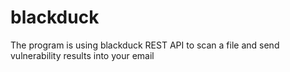 # blackduck
The program is using blackduck REST API to scan a file and send vulnerability results into your email
